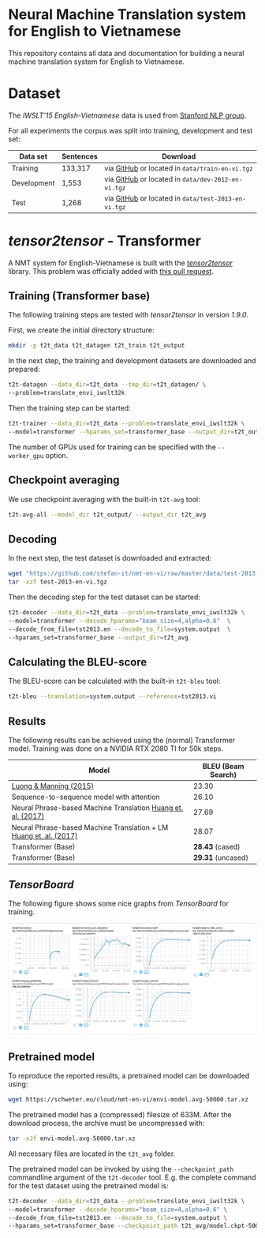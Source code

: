 # Neural Machine Translation system for English to Vietnamese

This repository contains all data and documentation for building a neural
machine translation system for English to Vietnamese.

# Dataset

The *IWSLT'15 English-Vietnamese* data is used from [Stanford NLP group](https://nlp.stanford.edu/projects/nmt/).

For all experiments the corpus was split into training, development and test set:

| Data set    | Sentences | Download
| ----------- | --------- | ---------------------------------------------------------------------------------------------------------------------------------
| Training    | 133,317   | via [GitHub](https://github.com/stefan-it/nmt-en-vi/raw/master/data/train-en-vi.tgz) or located in `data/train-en-vi.tgz`
| Development |   1,553   | via [GitHub](https://github.com/stefan-it/nmt-en-vi/raw/master/data/dev-2012-en-vi.tgz) or located in `data/dev-2012-en-vi.tgz`
| Test        |   1,268   | via [GitHub](https://github.com/stefan-it/nmt-en-vi/raw/master/data/test-2013-en-vi.tgz) or located in `data/test-2013-en-vi.tgz`

# *tensor2tensor* - Transformer

A NMT system for English-Vietnamese is built with the [*tensor2tensor*](https://github.com/tensorflow/tensor2tensor)
library. This problem was officially added with [this pull request](https://github.com/tensorflow/tensor2tensor/pull/611).

## Training (Transformer base)

The following training steps are tested with *tensor2tensor* in version
*1.9.0*.

First, we create the initial directory structure:

```bash
mkdir -p t2t_data t2t_datagen t2t_train t2t_output
```

In the next step, the training and development datasets are downloaded
and prepared:

```bash
t2t-datagen --data_dir=t2t_data --tmp_dir=t2t_datagen/ \
--problem=translate_envi_iwslt32k
```

Then the training step can be started:

```bash
t2t-trainer --data_dir=t2t_data --problem=translate_envi_iwslt32k \
--model=transformer --hparams_set=transformer_base --output_dir=t2t_output
```

The number of GPUs used for training can be specified with the `--worker_gpu`
option.

## Checkpoint averaging

We use checkpoint averaging with the built-in `t2t-avg` tool:

```bash
t2t-avg-all --model_dir t2t_output/ --output_dir t2t_avg
```

## Decoding

In the next step, the test dataset is downloaded and extracted:

```bash
wget "https://github.com/stefan-it/nmt-en-vi/raw/master/data/test-2013-en-vi.tgz"
tar -xzf test-2013-en-vi.tgz
```

Then the decoding step for the test dataset can be started:

```bash
t2t-decoder --data_dir=t2t_data --problem=translate_envi_iwslt32k \
--model=transformer --decode_hparams="beam_size=4,alpha=0.6"  \
--decode_from_file=tst2013.en --decode_to_file=system.output  \
--hparams_set=transformer_base --output_dir=t2t_avg
```

## Calculating the BLEU-score

The BLEU-score can be calculated with the built-in `t2t-bleu` tool:

```bash
t2t-bleu --translation=system.output --reference=tst2013.vi
```

## Results

The following results can be achieved using the (normal) Transformer
model. Training was done on a NVIDIA RTX 2080 TI for 50k steps.

| Model                                                                                                 | BLEU (Beam Search)
| ----------------------------------------------------------------------------------------------------- | ------------------
| [Luong & Manning (2015)](https://nlp.stanford.edu/pubs/luong-manning-iwslt15.pdf)                     | 23.30
| Sequence-to-sequence model with attention                                                             | 26.10
| Neural Phrase-based Machine Translation [Huang et. al. (2017)](https://arxiv.org/abs/1706.05565)      | 27.69
| Neural Phrase-based Machine Translation + LM [Huang et. al. (2017)](https://arxiv.org/abs/1706.05565) | 28.07
| Transformer (Base)                                                                                    | **28.43** (cased)
| Transformer (Base)                                                                                    | **29.31** (uncased)

## *TensorBoard*

The following figure shows some nice graphs from *TensorBoard* for
training.

![TensorBoard English-Vietnamese](tensorboard_envi.png)

## Pretrained model

To reproduce the reported results, a pretrained model can be downloaded
using:

```bash
wget https://schweter.eu/cloud/nmt-en-vi/envi-model.avg-50000.tar.xz
```

The pretrained model has a (compressed) filesize of 633M. After the
download process, the archive must be uncompressed with:

```bash
tar -xJf envi-model.avg-50000.tar.xz
```

All necessary files are located in the `t2t_avg` folder.

The pretrained model can be invoked by using the `--checkpoint_path`
commandline argument of the `t2t-decoder` tool. E.g. the complete
command for the test dataset using the pretrained model is:

```bash
t2t-decoder --data_dir=t2t_data --problem=translate_envi_iwslt32k \
--model=transformer --decode_hparams="beam_size=4,alpha=0.6" \
--decode_from_file=tst2013.en --decode_to_file=system.output \
--hparams_set=transformer_base --checkpoint_path t2t_avg/model.ckpt-50000
```
